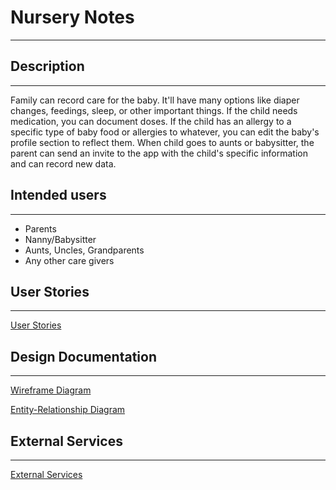 # Nursery Notes
---
## Description
---
Family can record care for the baby. It'll have many options like diaper changes, feedings, sleep, or other important things. If the child needs medication, you can document doses. If the child has an allergy to a specific type of baby food or allergies to whatever, you can edit the baby's profile section to reflect them. When child goes to aunts or babysitter, the parent can send an invite to the app with the child's specific information and can record new data.

## Intended users
---
* Parents
* Nanny/Babysitter 
* Aunts, Uncles, Grandparents
* Any other care givers

## User Stories
---
[User Stories](user-stories.md)

## Design Documentation
---
[Wireframe Diagram](wireframe.md)

[Entity-Relationship Diagram](erd.md)

## External Services
---
[External Services](external-services.md)